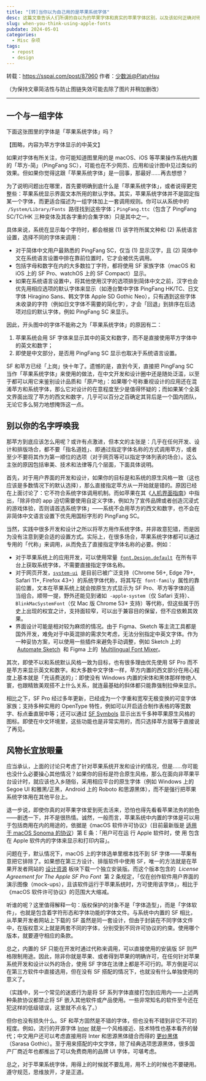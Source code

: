 ```yaml
---
title: "[转]当你以为自己用的是苹果系统字体"
desc: 这篇文章告诉人们所谓的自以为的苹果字体和真实的苹果字体区别，以及该如何正确对待使用 PingFang SC 和 SF Pro
slug: when-you-think-using-apple-fonts
pubdate: 2024-05-01
categories:
  - Misc 杂项
tags:
  - repost
  - design
---
```


转载：<https://sspai.com/post/87960>
作者：[少数派@PlatyHsu](https://sspai.com/u/platyhsu/)

（为保持文章简洁性与防止图链失效可能去除了图片并稍加删改）

---

## 一个与一组字体

下面这张图里的字体是「苹果系统字体」吗？

【图略，内容为苹方字体显示的中英文】

如果对字体有所关注，你可能知道图里用的是 macOS、iOS 等苹果操作系统内置的「苹方-简」（PingFang SC），可能也在不少网页、应用和设计图中见过类似的效果。但如果你觉得这跟「苹果系统字体」是一回事，那最好……再去想想？

为了说明问题出在哪里，首先要明确到底什么是「苹果系统字体」，或者说得更完整些：苹果系统显示界面文本所用的默认字体。其实，苹果系统字体并不是固定指某一个字体，而更适合描述为一组字体加上一套调用规则。你可以从系统中的  `/System/Library/Fonts`  路径找到这些字体；`PingFang.ttc`（包含了 PingFang SC/TC/HK 三种变体及其各字重的合集字体）只是其中之一。

具体来说，系统在显示每个字符时，都会根据 (1) 该字符所属文种和 (2) 系统语言设置，选择不同的字体来调用：

- 对于简体中文用户最熟悉的 PingFang SC，仅当 (1) 显示汉字，且 (2) 简体中文在系统语言设置中排在靠前位置时，它才会被优先调用。
- 包括字母和数字在内的大多数拉丁字符，都将使用 SF 家族字体（macOS 和 iOS 上的 SF Pro、watchOS 上的 SF Compact）显示。
- 如果在系统语言设置中，将其他使用汉字的选项排到简体中文之前，汉字也会优先用相应选项的默认字体来显示（如港台繁中字体 PingFang HK/TC、日文字体 Hiragino Sans、韩文字体 Apple SD Gothic Neo），只有遇到这些字体未收录的字符（例如日文字体不需要的简化字），才会「回退」到排序在后选项对应的默认字体，例如 PingFang SC 来显示。

因此，开头图中的字体不能称之为「苹果系统字体」的原因有二：

1. 苹果系统会用 SF 字体来显示其中的英文和数字，而不是直接使用苹方字体中的英文和数字；
2. 即使是中文部分，是否用 PingFang SC 显示也取决于系统语言设置。

SF 和苹方已经「上岗」快十年了。遗憾的是，直到今天，直接把 PingFang SC 当作「苹果系统字体」来使用的做法，在中文开发和设计圈中还是随处泛滥，以至于都可以用它来鉴别设计品质和「原产地」：如果哪个号称重视设计的应用还在混淆苹方和系统字体，那么它对设计的在意程度至少是值得怀疑的；而如果某个全英文界面出现了苹方的西文和数字，几乎可以百分之百确定其背后是一个国内团队，无论它多么努力地想掩饰这一点。

## 别以你的名字呼唤我

那苹方到底应该怎么用呢？或许有点激进，但本文的主张是：几乎在任何开发、设计和排版场合，都不要「指名道姓」、即通过指定字体名称的方式调用苹方，或者至少不要将其作为第一顺位的选项（对于网页等可以指定字体列表的场合）。这么主张的原因包括审美、技术和法律等几个层面，下面具体说明。

首先，对于用户界面的开发和设计，如果你的目标是和系统的原生风格一致（这也应该是多数情况下的默认选择），那么直接指定苹方从一开始就是错的。原因已经在上面讨论了：它不符合系统字体调用机制。而如苹果在其《[人机界面指南](https://developer.apple.com/cn/design/human-interface-guidelines/typography)》中指出，「除非你的 app 迫切需要使用自定义字体，例如为了宣传品牌或者创造沉浸式的游戏体验，否则请首选系统字体」——系统不会用苹方的西文和数字，也不会在非简体中文语言设置下优先用国标字形的 PingFang SC。

当然，实践中很多开发和设计之所以将苹方用作系统字体，并非故意犯错，而是因为没有注意到更合适的设置方式。实际上，在很多场合，苹果系统字体都可以通过专用的「代称」来调用，从而免去了直接指定字体名称的必要。例如：

- 对于苹果系统上的应用开发，可以使用常量  [`Font.Design.default`](https://developer.apple.com/documentation/SwiftUI/Font/Design/default)  在所有平台上获取系统字体，不需要直接指定字体名称。
- 对于网页开发，[`system-ui`](https://drafts.csswg.org/css-fonts-4/#system-ui-def)  是目前已被广泛支持（Chrome 56+, Edge 79+, Safari 11+, Firefox 43+）的系统字体代称，将其写在  `font-family`  属性的靠前位置，文本在苹果系统上就会按原生方式显示为 SF Pro、苹方等字体的适当组合。顺带一提，野外还能见到诸如  `-apple-system`（仅 Safari 支持）、`BlinkMacSystemFont`（仅 Mac 版 Chrome 53+ 支持）等代称，但这些属于历史上出现的权宜之计，支持面较窄，可以出于兼容目的保留，但不应依赖其效果。
- 界面设计可能是相对较为麻烦的情况。由于 Figma、Sketch 等主流工具都是国外开发，难免对于中英混排的需求欠考虑，无法分别指定中英文字体。作为一种妥协方案，可以使用一些插件来避免手动调整，例如 Sketch 上的  [Automate Sketch](https://ashung.github.io/Automate-Sketch/)  和 Figma 上的  [Multilingual Font Mixer](https://www.figma.com/community/plugin/910385004596112467/multilingual-font-mixer)。

其次，即使不以和系统默认风格一致为目标，也有很多理由优先使用 SF Pro 而不是苹方来显示英文和数字。和大多数中文字体一样，苹方内置的西文部分在用心程度上基本就是「充话费送的」：即使没有 Windows 内置的宋体和黑体那样惨绝人寰，也跟精致美观搭不上什么关系，就连最基础的斜体都只能靠强制拉伸来显示。

相比之下，SF Pro 经过多年更新，已经成为一个字重和宽窄无极变换的可变字体家族；支持多种实用的 OpenType 特性，例如可以开启适合制作表格的等宽数字、标点垂直居中等；还可以通过 [SF Symbols](https://developer.apple.com/sf-symbols/) 显示出五千多种苹果原生风格的图标。即使在中文环境里，这些功能也是非常实用的，而只选择苹方就等于直接说了再见。

## 风物长宜放眼量

应当承认，上面的讨论只考虑了针对苹果系统开发和设计的情况，但是……你可能也没什么必要操心其他情况？如果你的目标是符合原生风格，那么在面向非苹果平台设计时，就应该也入乡随俗，采用相应平台的原生字体（例如 Windows 上的 Segoe UI 和雅黑/正黑，Android 上的 Roboto 和思源黑体），而不是强行把苹果系统字体用在其他平台上。

退一步说，即使你真的对苹果字体爱到死去活来，恐怕也得先看看苹果法务的脸色——剧透一下，并不是很热情。诚然，一般而言，苹果系统中内置的字体是可以用于包括商用在内的用途的，依据是《macOS 软件许可协议》（目前最新版是 [适用于 macOS Sonoma 的协议](https://www.apple.com/legal/sla/docs/macOSSonoma.pdf)）第 E 条：「用户可在运 ⾏ Apple 软件时，使 ⽤ 包含在 Apple 软件内的字体来显示和打印内容」。

问题在于，默认情况下，macOS 上的字体选单里根本找不到 SF 字体——苹果有意把它排除了。如果想在第三方设计、排版软件中使用 SF，唯一的方法就是在苹果开发者网站的 [设计资源](https://developer.apple.com/design/resources/) 板块下载一个独立安装版。而这个版本包含的  *License Agreement for The Apple SF Pro Font*  第 2 条规定，「仅在创作软件用户界面的演示图像（mock-ups），且该软件运行于苹果系统时，方可使用该字体」，相比于《macOS 软件许可协议》的范围大大缩减。

听谁的呢？这里值得解释一句：版权保护的对象不是「字体造型」，而是「字体软件」，也就是包含着字符形态和字体功能的字体文件。与系统中内置的 SF 相比，从苹果开发者网站上下载的 SF 虽然是同一套设计，但由于封装在不同字体文件中，在版权意义上就是两套不同的字体，分别受到不同许可协议的约束。使用哪个版本，就要遵守相应的条款。

总之，内置的 SF 只能在开发时通过代称来调用，可以直接使用的安装版 SF 则严格限制用途。因此，除非你就是苹果、或者得到苹果的明确许可，在任何针对苹果系统开发和设计以外的场合，使用 SF 字体在法律上都是不可行的。苹方倒是可以在第三方软件中直接选用，但在没有 SF 搭配的情况下，也就没有什么单独使用的意义了。

（实践中，另一个常见的迷惑行为是将 SF 系列字体直接打包到应用内——上述两种条款协议都禁止将 SF 嵌入其他软件或产品使用。一些非常知名的软件至今还在犯这样的低级错误，这里就不点名了。）

但你也没有损失什么。SF 和苹方固然是不错的字体，但也没有不错到非它不可的程度。例如，流行的开源字体 [Inter](https://rsms.me/inter/) 就是一个风格接近、技术特性也基本看齐的替代；中文用户还可以考虑直接用将 Inter 和思源黑体缝合而得的 [更纱黑体](https://github.com/be5invis/Sarasa-Gothic)（Sarasa Gothic）。至于用来搭配的中文字体，除了经典选项思源黑体，很多国产厂商近年也都推出了可以免费商用的品牌 UI 字体，可堪考虑。

总之，对于苹果系统字体，用得上的时候就不要乱用，用不上的时候也不要硬用。遵守规范，思维放开，才是正道。
